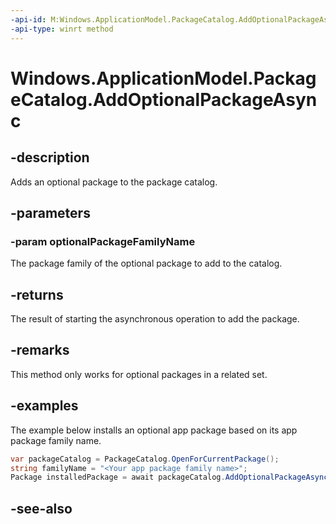 ```yaml
---
-api-id: M:Windows.ApplicationModel.PackageCatalog.AddOptionalPackageAsync(System.String)
-api-type: winrt method
---
```


<!-- Method syntax.
public IAsyncOperation<PackageCatalogAddOptionalPackageResult> PackageCatalog.AddOptionalPackageAsync(String optionalPackageFamilyName)
-->

# Windows.ApplicationModel.PackageCatalog.AddOptionalPackageAsync


## -description

Adds an optional package to the package catalog.

## -parameters

### -param optionalPackageFamilyName

The package family of the optional package to add to the catalog.

## -returns

The result of starting the asynchronous operation to add the package.

## -remarks

This method only works for optional packages in a related set.

## -examples

The example below installs an optional app package based on its app package family name.

```csharp
var packageCatalog = PackageCatalog.OpenForCurrentPackage();
string familyName = "<Your app package family name>";
Package installedPackage = await packageCatalog.AddOptionalPackageAsync(familyName);
```

## -see-also


